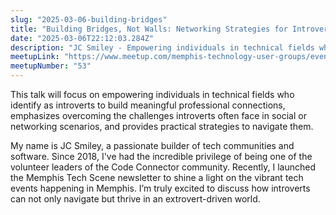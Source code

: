 ```yaml
---
slug: "2025-03-06-building-bridges"
title: "Building Bridges, Not Walls: Networking Strategies for Introverted Techies"
date: "2025-03-06T22:12:03.284Z"
description: "JC Smiley - Empowering individuals in technical fields who identify as introverts to build meaningful professional connections"
meetupLink: "https://www.meetup.com/memphis-technology-user-groups/events/303646602"
meetupNumber: "53"
---
```


This talk will focus on empowering individuals in technical fields who identify as introverts to build meaningful professional connections, emphasizes overcoming the challenges introverts often face in social or networking scenarios, and provides practical strategies to navigate them.

My name is JC Smiley, a passionate builder of tech communities and software. Since 2018, I've had the incredible privilege of being one of the volunteer leaders of the Code Connector community. Recently, I launched the Memphis Tech Scene newsletter to shine a light on the vibrant tech events happening in Memphis. I’m truly excited to discuss how introverts can not only navigate but thrive in an extrovert-driven world.

